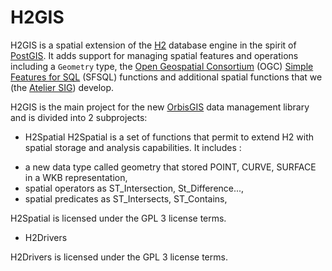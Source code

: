H2GIS
=====

H2GIS is a spatial extension of the [H2](http://www.h2database.com/) database
engine in the spirit of [PostGIS](http://postgis.net/). It adds support for
managing spatial features and operations including a `Geometry` type, the [Open
Geospatial Consortium](http://www.opengeospatial.org/) (OGC) [Simple Features
for SQL](http://www.opengeospatial.org/standards/sfs) (SFSQL) functions and
additional spatial functions that we (the [Atelier SIG](http://www.irstv.fr/))
develop. 

H2GIS is the main project for the new [OrbisGIS](http://www.orbisgis.org/) data
management library and is divided into 2 subprojects:
* H2Spatial
H2Spatial is a set of functions that permit to extend H2 with spatial storage and analysis capabilities. 
It includes  :

- a new data type called geometry that stored POINT, CURVE, SURFACE in a WKB representation,
- spatial operators as ST_Intersection, St_Difference...,
- spatial predicates as ST_Intersects, ST_Contains,

H2Spatial is licensed under the GPL 3 license terms.


* H2Drivers

H2Drivers is licensed under the GPL 3 license terms.

